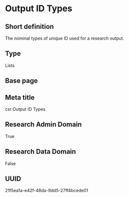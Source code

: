 # Output ID Types
## Short definition
The nominal types of unique ID used for a research output.
## Type
Lists
## Base page
[](https://github.com/EuroCRIS/CASRAI-Dictionairies/blob/main/Objects/.md)
## Meta title
csr:Output ID Types
## Research Admin Domain
True
## Research Data Domain
False
## UUID
21f5ea1a-e42f-48da-9dd5-27ff4bcede01
